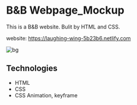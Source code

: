 # B&B Webpage_Mockup
This is a B&B website. Bulit by HTML and CSS.

website: https://laughing-wing-5b23b6.netlify.com

![bg](https://user-images.githubusercontent.com/50719266/63308569-14287200-c2a8-11e9-80e6-fcf6fb7573a4.png)


## Technologies
- HTML
- CSS
- CSS Animation, keyframe
